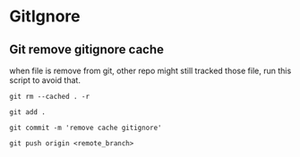 # GitIgnore

## Git remove gitignore cache

when file is remove from git, other repo might still tracked those file, run this script to avoid that.

`git rm --cached . -r`

`git add .`

`git commit -m 'remove cache gitignore'`

`git push origin <remote_branch>`